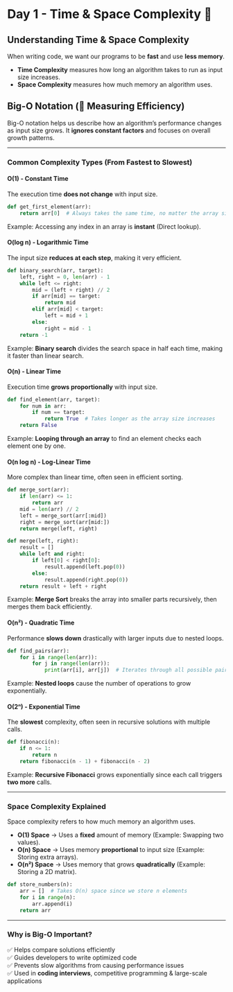 
# Day 1 - Time & Space Complexity 🚀

## **Understanding Time & Space Complexity**  
When writing code, we want our programs to be **fast** and use **less memory**.  
- **Time Complexity** measures how long an algorithm takes to run as input size increases.  
- **Space Complexity** measures how much memory an algorithm uses.  

## **Big-O Notation (📏 Measuring Efficiency)**  
Big-O notation helps us describe how an algorithm’s performance changes as input size grows. It **ignores constant factors** and focuses on overall growth patterns.

---

### **Common Complexity Types (From Fastest to Slowest)**  

#### **O(1) - Constant Time**  
The execution time **does not change** with input size.  
```python
def get_first_element(arr):
    return arr[0]  # Always takes the same time, no matter the array size
```
Example: Accessing any index in an array is **instant** (Direct lookup).

#### **O(log n) - Logarithmic Time**  
The input size **reduces at each step**, making it very efficient.  
```python
def binary_search(arr, target):
    left, right = 0, len(arr) - 1
    while left <= right:
        mid = (left + right) // 2
        if arr[mid] == target:
            return mid
        elif arr[mid] < target:
            left = mid + 1
        else:
            right = mid - 1
    return -1
```
Example: **Binary search** divides the search space in half each time, making it faster than linear search.

#### **O(n) - Linear Time**  
Execution time **grows proportionally** with input size.  
```python
def find_element(arr, target):
    for num in arr:
        if num == target:
            return True  # Takes longer as the array size increases
    return False
```
Example: **Looping through an array** to find an element checks each element one by one.

#### **O(n log n) - Log-Linear Time**  
More complex than linear time, often seen in efficient sorting.  
```python
def merge_sort(arr):
    if len(arr) <= 1:
        return arr
    mid = len(arr) // 2
    left = merge_sort(arr[:mid])
    right = merge_sort(arr[mid:])
    return merge(left, right)

def merge(left, right):
    result = []
    while left and right:
        if left[0] < right[0]:
            result.append(left.pop(0))
        else:
            result.append(right.pop(0))
    return result + left + right
```
Example: **Merge Sort** breaks the array into smaller parts recursively, then merges them back efficiently.

#### **O(n²) - Quadratic Time**  
Performance **slows down** drastically with larger inputs due to nested loops.  
```python
def find_pairs(arr):
    for i in range(len(arr)):
        for j in range(len(arr)):
            print(arr[i], arr[j])  # Iterates through all possible pairs
```
Example: **Nested loops** cause the number of operations to grow exponentially.

#### **O(2ⁿ) - Exponential Time**  
The **slowest** complexity, often seen in recursive solutions with multiple calls.  
```python
def fibonacci(n):
    if n <= 1:
        return n
    return fibonacci(n - 1) + fibonacci(n - 2)
```
Example: **Recursive Fibonacci** grows exponentially since each call triggers **two more** calls.

---

### **Space Complexity Explained**  
Space complexity refers to how much memory an algorithm uses.  
- **O(1) Space** → Uses a **fixed** amount of memory (Example: Swapping two values).  
- **O(n) Space** → Uses memory **proportional** to input size (Example: Storing extra arrays).  
- **O(n²) Space** → Uses memory that grows **quadratically** (Example: Storing a 2D matrix).  

```python
def store_numbers(n):
    arr = []  # Takes O(n) space since we store n elements
    for i in range(n):
        arr.append(i)
    return arr
```

---

### **Why is Big-O Important?**  
✅ Helps compare solutions efficiently  
✅ Guides developers to write optimized code  
✅ Prevents slow algorithms from causing performance issues  
✅ Used in **coding interviews**, competitive programming & large-scale applications  

